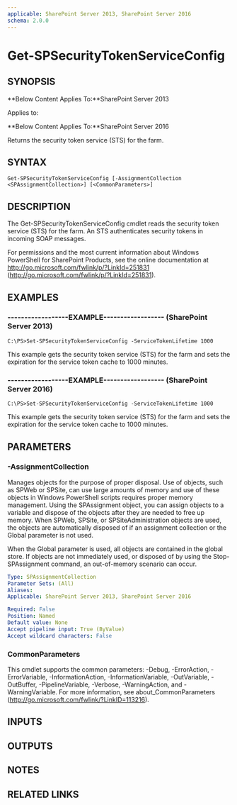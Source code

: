 ```yaml
---
applicable: SharePoint Server 2013, SharePoint Server 2016
schema: 2.0.0
---
```


# Get-SPSecurityTokenServiceConfig

## SYNOPSIS
**Below Content Applies To:**SharePoint Server 2013

Applies to:

**Below Content Applies To:**SharePoint Server 2016

Returns the security token service (STS) for the farm.



## SYNTAX

```
Get-SPSecurityTokenServiceConfig [-AssignmentCollection <SPAssignmentCollection>] [<CommonParameters>]
```

## DESCRIPTION
The Get-SPSecurityTokenServiceConfig cmdlet reads the security token service (STS) for the farm.
An STS authenticates security tokens in incoming SOAP messages.

For permissions and the most current information about Windows PowerShell for SharePoint Products, see the online documentation at http://go.microsoft.com/fwlink/p/?LinkId=251831 (http://go.microsoft.com/fwlink/p/?LinkId=251831).

## EXAMPLES

### ------------------EXAMPLE------------------ (SharePoint Server 2013)
```
C:\PS>Set-SPSecurityTokenServiceConfig -ServiceTokenLifetime 1000
```

This example gets the security token service (STS) for the farm and sets the expiration for the service token cache to 1000 minutes.

### ------------------EXAMPLE------------------ (SharePoint Server 2016)
```
C:\PS>Set-SPSecurityTokenServiceConfig -ServiceTokenLifetime 1000
```

This example gets the security token service (STS) for the farm and sets the expiration for the service token cache to 1000 minutes.

## PARAMETERS

### -AssignmentCollection
Manages objects for the purpose of proper disposal.
Use of objects, such as SPWeb or SPSite, can use large amounts of memory and use of these objects in Windows PowerShell scripts requires proper memory management.
Using the SPAssignment object, you can assign objects to a variable and dispose of the objects after they are needed to free up memory.
When SPWeb, SPSite, or SPSiteAdministration objects are used, the objects are automatically disposed of if an assignment collection or the Global parameter is not used.

When the Global parameter is used, all objects are contained in the global store.
If objects are not immediately used, or disposed of by using the Stop-SPAssignment command, an out-of-memory scenario can occur.

```yaml
Type: SPAssignmentCollection
Parameter Sets: (All)
Aliases: 
Applicable: SharePoint Server 2013, SharePoint Server 2016

Required: False
Position: Named
Default value: None
Accept pipeline input: True (ByValue)
Accept wildcard characters: False
```

### CommonParameters
This cmdlet supports the common parameters: -Debug, -ErrorAction, -ErrorVariable, -InformationAction, -InformationVariable, -OutVariable, -OutBuffer, -PipelineVariable, -Verbose, -WarningAction, and -WarningVariable. For more information, see about_CommonParameters (http://go.microsoft.com/fwlink/?LinkID=113216).

## INPUTS

## OUTPUTS

## NOTES

## RELATED LINKS

